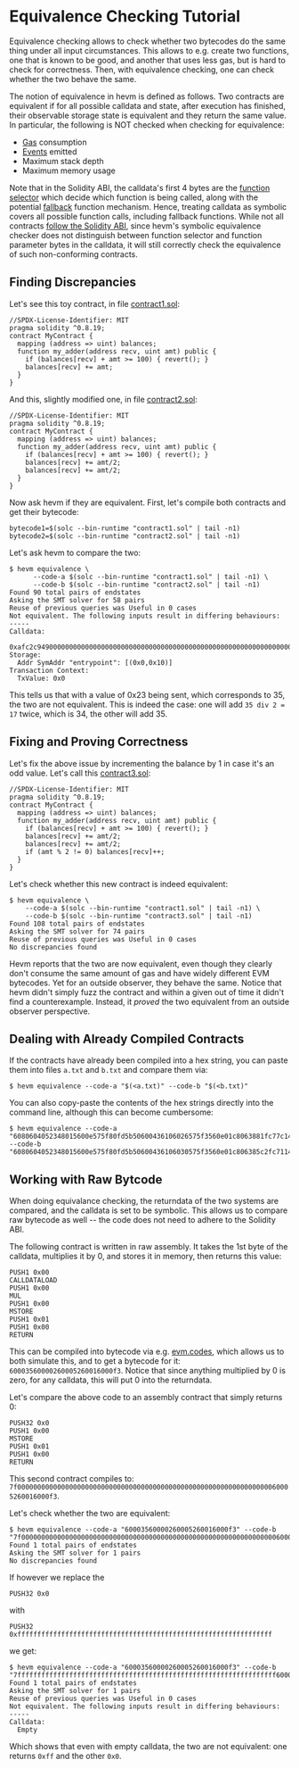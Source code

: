 # Equivalence Checking Tutorial

Equivalence checking allows to check whether two bytecodes do the same thing under all input
circumstances. This allows to e.g. create two functions, one that is known to be good, and
another that uses less gas, but is hard to check for correctness. Then, with equivalence
checking, one can check whether the two behave the same.

The notion of equivalence in hevm is defined as follows. Two contracts are equivalent
if for all possible calldata and state, after execution has finished, their observable
storage state is equivalent and they return the same value. In particular, the
following is NOT checked when checking for equivalence:
- [Gas](https://ethereum.org/en/developers/docs/gas/) consumption
- [Events](https://solidity-by-example.org/events/) emitted
- Maximum stack depth
- Maximum memory usage

Note that in the Solidity ABI, the calldata's first 4 bytes are the
[function selector](https://docs.soliditylang.org/en/latest/abi-spec.html#function-selector)
which decide which function is being called, along with the potential
[fallback](https://solidity-by-example.org/fallback/) function mechanism.
Hence, treating calldata as symbolic covers all possible function calls,
including fallback functions. While not all contracts
[follow the Solidity ABI](https://github.com/ethereum/requests-for-proposals/blob/master/open-rfps/pectra-system-contracts-audit.md),
since hevm's symbolic equivalence checker does not distinguish between function
selector and function parameter bytes in the calldata, it will still correctly
check the equivalence of such non-conforming contracts.

## Finding Discrepancies

Let's see this toy contract, in file [contract1.sol](code_examples/contract1.sol):

```solidity
//SPDX-License-Identifier: MIT
pragma solidity ^0.8.19;
contract MyContract {
  mapping (address => uint) balances;
  function my_adder(address recv, uint amt) public {
    if (balances[recv] + amt >= 100) { revert(); }
    balances[recv] += amt;
  }
}
```

And this, slightly modified one, in file [contract2.sol](code_examples/contract2.sol):

```solidity
//SPDX-License-Identifier: MIT
pragma solidity ^0.8.19;
contract MyContract {
  mapping (address => uint) balances;
  function my_adder(address recv, uint amt) public {
    if (balances[recv] + amt >= 100) { revert(); }
    balances[recv] += amt/2;
    balances[recv] += amt/2;
  }
}
```

Now ask hevm if they are equivalent. First, let's compile both contracts and get their bytecode:

```shell
bytecode1=$(solc --bin-runtime "contract1.sol" | tail -n1)
bytecode2=$(solc --bin-runtime "contract2.sol" | tail -n1)
```

Let's ask hevm to compare the two:

```shell
$ hevm equivalence \
      --code-a $(solc --bin-runtime "contract1.sol" | tail -n1) \
      --code-b $(solc --bin-runtime "contract2.sol" | tail -n1)
Found 90 total pairs of endstates
Asking the SMT solver for 58 pairs
Reuse of previous queries was Useful in 0 cases
Not equivalent. The following inputs result in differing behaviours:
-----
Calldata:
  0xafc2c94900000000000000000000000000000000000000000000000000000000000000000000000000000000000000000000000000000000000000000000000000000023
Storage:
  Addr SymAddr "entrypoint": [(0x0,0x10)]
Transaction Context:
  TxValue: 0x0
```

This tells us that with a value of 0x23 being sent, which corresponds
to 35, the two are not equivalent. This is indeed the case: one will add `35
div 2 = 17` twice, which is 34, the other will add 35.

## Fixing and Proving Correctness

Let's fix the above issue by incrementing the balance by 1 in case it's an odd
value. Let's call this [contract3.sol](code_examples/contract3.sol):

```solidity
//SPDX-License-Identifier: MIT
pragma solidity ^0.8.19;
contract MyContract {
  mapping (address => uint) balances;
  function my_adder(address recv, uint amt) public {
    if (balances[recv] + amt >= 100) { revert(); }
    balances[recv] += amt/2;
    balances[recv] += amt/2;
    if (amt % 2 != 0) balances[recv]++;
  }
}
```

Let's check whether this new contract is indeed equivalent:

```shell
$ hevm equivalence \
    --code-a $(solc --bin-runtime "contract1.sol" | tail -n1) \
    --code-b $(solc --bin-runtime "contract3.sol" | tail -n1)
Found 108 total pairs of endstates
Asking the SMT solver for 74 pairs
Reuse of previous queries was Useful in 0 cases
No discrepancies found
```

Hevm reports that the two are now equivalent, even though they clearly don't
consume the same amount of gas and have widely different EVM bytecodes. Yet for
an outside observer, they behave the same. Notice that hevm didn't simply fuzz
the contract and within a given out of time it didn't find a counterexample.
Instead, it _proved_ the two equivalent from an outside observer perspective.

## Dealing with Already Compiled Contracts

If the contracts have already been compiled into a hex string, you can paste
them into files `a.txt` and `b.txt` and compare them via:

```shell
$ hevm equivalence --code-a "$(<a.txt)" --code-b "$(<b.txt)"
```

You can also copy-paste the contents of the hex strings directly into the
command line, although this can become cumbersome:

```shell
$ hevm equivalence --code-a "6080604052348015600e575f80fd5b50600436106026575f3560e01c8063881fc77c14602a575b5f80fd5b60306032565b005b5f600190506002811460455760446048565b5b50565b7f4e487b71000000000000000000000000000000000000000000000000000000005f52600160045260245ffdfea26469706673582212208c57ae04774d9ebae7d1d11f9d5e730075068bc7988d4c83c6fed85b7f062e7b64736f6c634300081a0033" --code-b "6080604052348015600e575f80fd5b50600436106030575f3560e01c806385c2fc7114603457806386ae330914603c575b5f80fd5b603a6044565b005b60426055565b005b60025f541460535760526066565b5b565b60035f541460645760636066565b5b565b7f4e487b71000000000000000000000000000000000000000000000000000000005f52600160045260245ffdfea2646970667358221220bd2f8a1ba281308f845e212d2b5eceab85e029909fa2409cdca7ede039bae26564736f6c634300081a0033"
```

## Working with Raw Bytcode

When doing equivalance checking, the returndata of the two systems are
compared, and the calldata is set to be symbolic. This allows us to compare raw
bytecode as well -- the code does not need to adhere to the Solidity ABI.

The following contract is written in raw assembly. It takes
the 1st byte of the calldata, multiplies it by 0, and stores it in memory, then
returns this value:

```
PUSH1 0x00
CALLDATALOAD
PUSH1 0x00
MUL
PUSH1 0x00
MSTORE
PUSH1 0x01
PUSH1 0x00
RETURN
```

This can be compiled into bytecode via e.g. [evm.codes](https://evm.codes/),
which allows us to both simulate this, and to get a bytecode for it: `60003560000260005260016000f3`. Notice that since anything multiplied by 0 is zero, for any calldata, this will put 0 into the returndata.

Let's compare the above code to an assembly contract that simply returns 0:

```
PUSH32 0x0
PUSH1 0x00
MSTORE
PUSH1 0x01
PUSH1 0x00
RETURN
```

This second contract compiles to:
`7f000000000000000000000000000000000000000000000000000000000000000060005260016000f3`.


Let's check whether the two are equivalent:

```shell
$ hevm equivalence --code-a "60003560000260005260016000f3" --code-b "7f000000000000000000000000000000000000000000000000000000000000000060005260016000f3"
Found 1 total pairs of endstates
Asking the SMT solver for 1 pairs
No discrepancies found
```

If however we replace the
```
PUSH32 0x0
```
with
```
PUSH32 0xffffffffffffffffffffffffffffffffffffffffffffffffffffffffffffffff
```
we get:

```shell
$ hevm equivalence --code-a "60003560000260005260016000f3" --code-b "7fffffffffffffffffffffffffffffffffffffffffffffffffffffffffffffffff60005260016000f3"
Found 1 total pairs of endstates
Asking the SMT solver for 1 pairs
Reuse of previous queries was Useful in 0 cases
Not equivalent. The following inputs result in differing behaviours:
-----
Calldata:
  Empty
```

Which shows that even with empty calldata, the two are not equivalent: one
returns `0xff` and the other `0x0`.
